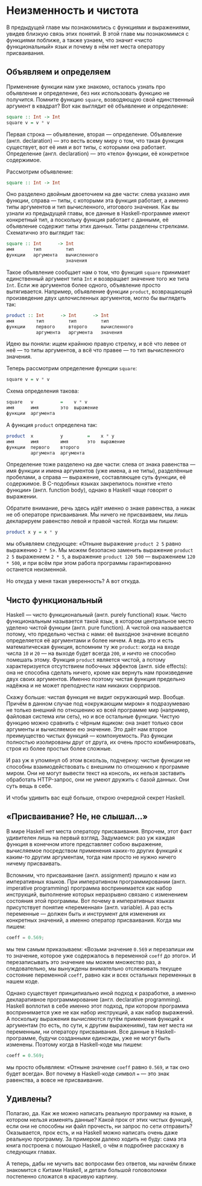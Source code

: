 # Неизменность и чистота

В предыдущей главе мы познакомились с функциями и выражениями, увидев близкую связь этих понятий. В этой главе мы познакомимся с функциями поближе, а также узнаем, что значит &laquo;чисто функциональный&raquo; язык и почему в нём нет места оператору присваивания.

## Объявляем и определяем

Применение функции нам уже знакомо, осталось узнать про объявление и определение, без них использовать функцию не получится. Помните функцию `square`, возводяющую свой единственный аргумент в квадрат? Вот как выглядит её объявление и определение:

```haskell
square :: Int -> Int
square v = v * v
```

Первая строка &mdash; объявление, вторая &mdash; определение. Объявление (англ. declaration) &mdash; это весть всему миру о том, что такая функция существует, вот её имя и вот типы, с которыми она работает. Определение (англ. declaration) &mdash; это &laquo;тело&raquo; функции, её конкретное содержимое.

Рассмотрим объявление:

```haskell
square :: Int -> Int
```

Оно разделено двойным двоеточием на две части: слева указано имя функции, справа &mdash; типы, с которыми эта функция работает, а именно типы аргументов и тип вычисленного, итогового значения. Как вы узнали из предыдущей главы, все данные в Haskell-программе имеют конкретный тип, а поскольку функция работает с данными, её объявление содержит типы этих данных. Типы разделены стрелками. Схематично это выглядит так:

```haskell
square :: Int      -> Int
имя       тип         тип
функции   аргумента   вычисленного
                      значения
```

Такое объявление сообщает нам о том, что функция `square` принимает единственный аргумент типа `Int` и возвращает значение того же типа `Int`. Если же аргументов более одного, объявление просто вытягивается. Например, объявление функции `product`, возвращающей произведение двух целочисленных аргументов, могло бы выглядеть так:

```haskell
product :: Int      -> Int      -> Int
имя        тип         тип         тип
функции    первого     второго     вычисленного
           аргумента   аргумента   значения
```

Идею вы поняли: ищем крайнюю правую стрелку, и всё что левее от неё &mdash; то типы аргументов, а всё что правее &mdash; то тип вычисленного значения.

Теперь рассмотрим определение функции `square`:

```haskell
square v = v * v
```

Схема определения такова:

```haskell
square   v          =    v * v
имя      имя        это  выражение
функции  аргумента
```

А функция `product` определена так:

```haskell
product  x          y         =    x * y
имя      имя        имя       это  выражение
функции  первого    второго
         аргумента  аргумента
```

Определение тоже разделено на две части: слева от знака равенства &mdash; имя функции и имена аргументов (уже имена, а не типы), разделённые пробелами, а справа &mdash; выражение, составляющее суть функции, её содержимое. В C-подобных языках закрепилось понятие &laquo;тело функции&raquo; (англ. function body), однако в Haskell чаще говорят о выражении.

Обратите внимание, речь здесь идёт именно о знаке равенства, а никак не об операторе присваивания. Мы ничего не присваиваем, мы лишь декларируем равенство левой и правой частей. Когда мы пишем:

```haskell
product x y = x * y
```

мы объявляем следующее: &laquo;Отныне выражение `product 2 5` равно выражению `2 * 5`&raquo;. Мы можем безопасно заменить выражение `product 2 5` выражением `2 * 5`, а выражение `product 120 500` &mdash; выражением `120 * 500`, и при всём при этом работа программы гарантированно останется неизменной.

Но откуда у меня такая уверенность? А вот откуда.

## Чисто функциональный

Haskell &mdash; чисто функциональный (англ. purely functional) язык. Чисто функциональным называется такой язык, в котором центральное место уделено чистой функции (англ. pure function). А чистой она называется потому, что предельно честна с нами: её выходное значение всецело определяется её аргументами и более ничем. А ведь это и есть математическая функция, вспомним ту же `product`: когда на входе числа `10` и `20` &mdash; на выходе будет всегда `200`, и ничто не способно помешать этому. Функция `product` является чистой, а потому характеризуется отсутствием побочных эффектов (англ. side effects): она не способна сделать ничего, кроме как вернуть нам произведение двух своих аргументов. Именно поэтому чистая функция предельно надёжна и не может преподнести нам никаких сюрпризов.

Скажу больше: чистая функция не видит окружающий мир. Вообще. Причём в данном случае под &laquo;окружающим миром&raquo; я подразумеваю не только внешний по отношению ко всей программе мир (например, файловая система или сеть), но и все остальные функции. Чистую функцию можно сравнить с чёрным ящиком: она знает только свои аргументы и вычисляемое ею значение. Это даёт нам второе преимущество чистых функций &mdash; компонуемость. Раз функции полностью изолированы друг от друга, их очень просто комбинировать, строя из более простых более сложные.

<div class="card-panel orange darken-2 left-align smaller-text"><span class="white-text">
И раз уж я упомянул об этом вскользь, подчеркну: чистые функции не способны взаимодействовать с внешним по отношению к программе миром. Они не могут вывести текст на консоль, их нельзя заставить обработать HTTP-запрос, они не умеют дружить с базой данных. Они суть вещь в себе.
</span></div>

И чтобы удивить вас ещё больше, открою очередной секрет Haskell.

## &laquo;Присваивание? Не, не слышал&hellip;&raquo;

В мире Haskell нет места оператору присваивания. Впрочем, этот факт удивителен лишь на первый взгляд. Задумаемся: раз уж каждая функция в конечном итоге представляет собою выражение, вычисляемое посредством применения каких-то других функций к каким-то другим аргументам, тогда нам просто не нужно ничего ничему присваивать.

Вспомним, что присваивание (англ. assignment) пришло к нам из императивных языков. При императивном программировании (англ. imperative programming) программа воспринимается как набор инструкций, выполнение которых неразрывно связано с изменением состояния этой программы. Вот почему в императивных языках присутствует понятие &laquo;переменная&raquo; (англ. variable). А раз есть переменные &mdash; должен быть и инструмент для изменения их конкретных значений, а именно оператор присваивания. Когда мы пишем:

```c
coeff = 0.569;
```

мы тем самым приказываем: &laquo;Возьми значение `0.569` и перезапиши им то значение, которое уже содержалось в переменной `coeff` до этого&raquo;. И перезаписывать это значение мы можем множество раз, а следовательно, мы вынуждены внимательно отслеживать текущее состояние переменной `coeff`, равно как и всех остальных переменных в нашем коде.

Однако существует принципиально иной подход к разработке, а именно декларативное программирование (англ. declarative programming). Haskell воплотил в себе именно этот подход, при котором программа воспринимается уже не как набор инструкций, а как набор выражений. А поскольку выражения вычисляются путём применения функций к аргументам (то есть, по сути, к другим выражениям), там нет места ни переменным, ни оператору присваивания. Все данные в Haskell-программе, будучи созданными единожды, уже не могут быть изменены. Поэтому когда в Haskell-коде мы пишем:

```haskell
coeff = 0.569;
```

мы просто объявляем: &laquo;Отныне значение `coeff` равно `0.569`, и так оно будет всегда&raquo;. Вот почему в Haskell-коде символ `=` &mdash; это знак равенства, а вовсе не присваивание.

## Удивлены?

Полагаю, да. Как же можно написать реальную программу на языке, в котором нельзя изменять данные? Какой прок от этих чистых функций, если они не способны ни файл прочесть, ни запрос по сети отправить? Оказывается, прок есть, и на Haskell можно написать очень даже реальную программу. За примером далеко ходить не буду: сама эта книга построена с помощью Haskell, о чём я подробнее расскажу в следующих главах.

А теперь, дабы не мучить вас вопросами без ответов, мы начнём ближе знакомится с Китами Haskell, и детали большой головоломки постепенно сложатся в красивую картину.

